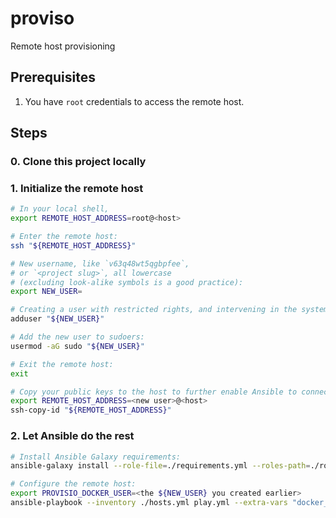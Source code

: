 # proviso

Remote host provisioning


## Prerequisites

1. You have `root` credentials to access the remote host.


## Steps

### 0. Clone this project locally

### 1. Initialize the remote host

```bash
# In your local shell,
export REMOTE_HOST_ADDRESS=root@<host>

# Enter the remote host:
ssh "${REMOTE_HOST_ADDRESS}"

# New username, like `v63q48wt5qgbpfee`,
# or `<project slug>`, all lowercase
# (excluding look-alike symbols is a good practice):
export NEW_USER=

# Creating a user with restricted rights, and intervening in the system with root rights:
adduser "${NEW_USER}"

# Add the new user to sudoers:
usermod -aG sudo "${NEW_USER}"

# Exit the remote host:
exit

# Copy your public keys to the host to further enable Ansible to connect:
export REMOTE_HOST_ADDRESS=<new user>@<host>
ssh-copy-id "${REMOTE_HOST_ADDRESS}"
```

### 2. Let Ansible do the rest

```bash
# Install Ansible Galaxy requirements:
ansible-galaxy install --role-file=./requirements.yml --roles-path=./roles/

# Configure the remote host:
export PROVISIO_DOCKER_USER=<the ${NEW_USER} you created earlier> 
ansible-playbook --inventory ./hosts.yml play.yml --extra-vars "docker_user=${PROVISIO_DOCKER_USER}"
```
